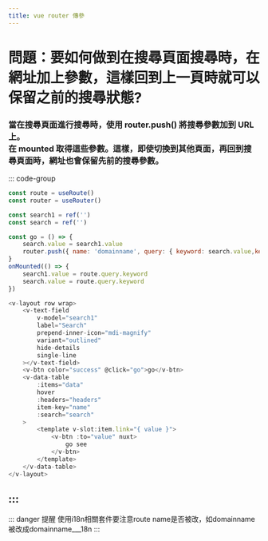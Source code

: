 ```yaml
---
title: vue router 傳參
---
```


# 問題：要如何做到在搜尋頁面搜尋時，在網址加上參數，這樣回到上一頁時就可以保留之前的搜尋狀態?
### 當在搜尋頁面進行搜尋時，使用 router.push() 將搜尋參數加到 URL 上。<br>在 mounted 取得這些參數。這樣，即使切換到其他頁面，再回到搜尋頁面時，網址也會保留先前的搜尋參數。
::: code-group
```js vue [script]:line-numbers {1}
const route = useRoute()
const router = useRouter()

const search1 = ref('')
const search = ref('')

const go = () => {
    search.value = search1.value
    router.push({ name: 'domainname', query: { keyword: search.value,keyword1: search.value, } }) // [!code warning]
}
onMounted(() => {
    search1.value = route.query.keyword
    search.value = route.query.keyword
})
```
```js vue [template]
<v-layout row wrap>
    <v-text-field
        v-model="search1"
        label="Search"
        prepend-inner-icon="mdi-magnify"
        variant="outlined"
        hide-details
        single-line
    ></v-text-field>
    <v-btn color="success" @click="go">go</v-btn>
    <v-data-table 
        :items="data"
        hover
        :headers="headers"
        item-key="name"
        :search="search"
    >
        <template v-slot:item.link="{ value }">
            <v-btn :to="value" nuxt>
                go see
            </v-btn>
        </template>
    </v-data-table>    
</v-layout>
```
:::
---
::: danger 提醒
使用i18n相關套件要注意route name是否被改，如domainname被改成domainname___18n
:::


> 